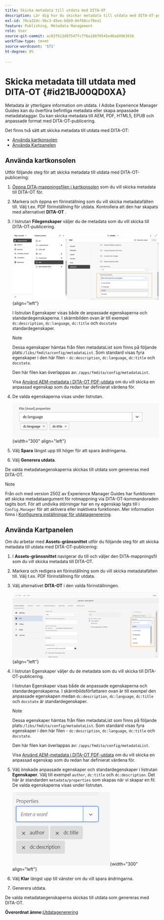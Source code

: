 ```yaml
---
title: Skicka metadata till utdata med DITA-OT
description: Lär dig hur du skickar metadata till utdata med DITA-OT-publicering i AEM Guides.
exl-id: 70ca32dc-56c3-45ee-b6b9-0efb8cc79ea1
feature: Publishing, Metadata Management
role: User
source-git-commit: ac83f613d87547fc7f6a18070545e40ad4963616
workflow-type: tm+mt
source-wordcount: '571'
ht-degree: 0%

---
```


# Skicka metadata till utdata med DITA-OT {#id21BJ00QD0XA}

Metadata är ytterligare information om utdata. I Adobe Experience Manager Guides kan du överföra befintliga metadata eller skapa anpassade metadatataggar. Du kan skicka metadata till AEM, PDF, HTML5, EPUB och anpassade format med DITA-OT-publicering.

Det finns två sätt att skicka metadata till utdata med DITA-OT:

- [Använda kartkonsolen](#using-map-console)
- [Använda Kartpanelen](#using-map-dashboard)

## Använda kartkonsolen

Utför följande steg för att skicka metadata till utdata med DITA-OT-publicering:

1. [Öppna DITA-mappningsfilen i kartkonsolen](./open-files-map-console.md) som du vill skicka metadata till DITA-OT för.
1. Markera och öppna en förinställning som du vill skicka metadatafälten till. Välj t.ex. PDF förinställning för utdata. Kontrollera att den har skapats med alternativet **DITA-OT** .
1. I listrutan **Filegenskaper** väljer du de metadata som du vill skicka till DITA-OT-publicering.

   ![](images/custom-metadata-output-preset-new.png){align="left"}

   I listrutan Egenskaper visas både de anpassade egenskaperna och standardegenskaperna. I skärmbilden ovan är till exempel `dc:description`, `dc:language`, `dc:title` och `docstate` standardegenskaper.

   >[!NOTE]
   >
   > Dessa egenskaper hämtas från filen metadataList som finns på följande plats:`/libs/fmdita/config/metadataList`. Som standard visas fyra egenskaper i den här filen - `dc:description`, `dc:language`, `dc:title` och `docstate`.

   Den här filen kan överlappas av: `/apps/fmdita/config/metadataList`.

   Visa [Använd AEM-metadata i DITA-OT PDF-utdata](https://experienceleaguecommunities.adobe.com/t5/xml-documentation-discussions/use-aem-metadata-in-dita-ot-pdf-output/td-p/411880) om du vill skicka en anpassad egenskap som du redan har definierat värdena för.

1. De valda egenskaperna visas under listrutan.

   ![](images/metadata-added-dropdown.png){width="300" align="left"}

1. Välj **Spara** längst upp till höger för att spara ändringarna.
1. Välj **Generera utdata**.

De valda metadataegenskaperna skickas till utdata som genereras med DITA-OT.

>[!NOTE]
>
> Från och med version 2502 av Experience Manager Guides har funktionen att skicka metadataargument för rotmappning via DITA-OT-kommandoraden tagits bort. För att undvika störningar har en ny egenskap lagts till i `Config.Manager` för att aktivera eller inaktivera funktionen.  Mer information finns i [Konfigurera inställningar för utdatagenerering](../cs-install-guide/conf-output-generation.md#configure-the-dita-ot-command-line-arguement-field-on-the-dita-map-dashboard).

## Använda Kartpanelen

Om du arbetar med **Assets-gränssnittet** utför du följande steg för att skicka metadata till utdata med DITA-OT-publicering:

1. I **Assets-gränssnittet** navigerar du till och väljer den DITA-mappningsfil som du vill skicka metadata till DITA-OT.
1. Markera och redigera en förinställning som du vill skicka metadatafälten till. Välj t.ex. PDF förinställning för utdata.
1. Välj alternativet **DITA-OT** i den valda förinställningen.

   ![](images/custom-meta-data-output-preset.png){align="left"}

1. I listrutan Egenskaper väljer du de metadata som du vill skicka till DITA-OT-publicering.

   I listrutan Egenskaper visas både de anpassade egenskaperna och standardegenskaperna. I skärmbildsförfattaren ovan är till exempel den anpassade egenskapen medan `dc:description`, `dc:language`, `dc:title` och `docstate` är standardegenskaper.

   >[!NOTE]
   >
   > Dessa egenskaper hämtas från filen metadataList som finns på följande plats:`/libs/fmdita/config/metadataList`. Som standard visas fyra egenskaper i den här filen - `dc:description`, `dc:language`, `dc:title` och `docstate`.

   Den här filen kan överlappas av: `/apps/fmdita/config/metadataList`.

   Visa [Använd AEM-metadata i DITA-OT PDF-utdata](https://experienceleaguecommunities.adobe.com/t5/xml-documentation-discussions/use-aem-metadata-in-dita-ot-pdf-output/td-p/411880) om du vill skicka en anpassad egenskap som du redan har definierat värdena för.

1. Välj önskade anpassade egenskaper och standardegenskaper i listrutan **Egenskaper**. Välj till exempel `author`, `dc:title` och `dc:description`. Det här är standarden `metadata/properties` som skapas när vi skapar en fil. De valda egenskaperna visas under listrutan.

   ![](images/selected-metadata-properties.png){width="300" align="left"}

1. Välj **Klar** längst upp till vänster om du vill spara ändringarna.
1. Generera utdata.

De valda metadataegenskaperna skickas till utdata som genereras med DITA-OT.



**Överordnat ämne:**&#x200B;[&#x200B; Utdatagenerering](generate-output.md)
